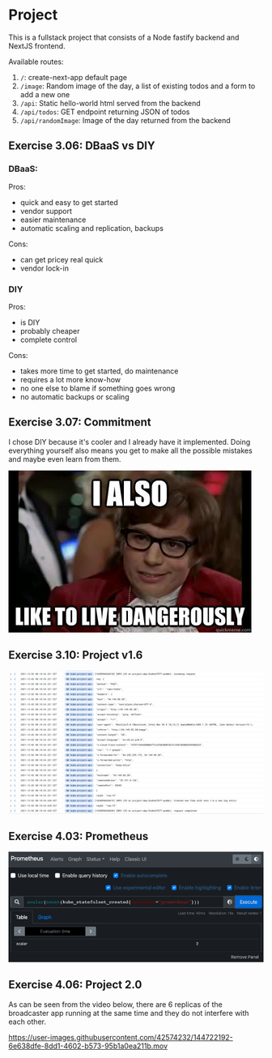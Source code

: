 # Project

This is a fullstack project that consists of a Node fastify backend and NextJS frontend.

Available routes:

1. `/`: create-next-app default page
1. `/image`: Random image of the day, a list of existing todos and a form to add a new one
1. `/api`: Static hello-world html served from the backend
1. `/api/todos`: GET endpoint returning JSON of todos
1. `/api/randomImage`: Image of the day returned from the backend

## Exercise 3.06: DBaaS vs DIY

### DBaaS:

Pros:

- quick and easy to get started
- vendor support
- easier maintenance
- automatic scaling and replication, backups

Cons:

- can get pricey real quick
- vendor lock-in

### DIY

Pros:

- is DIY
- probably cheaper
- complete control

Cons:

- takes more time to get started, do maintenance
- requires a lot more know-how
- no one else to blame if something goes wrong
- no automatic backups or scaling

## Exercise 3.07: Commitment

I chose DIY because it's cooler and I already have it implemented. Doing everything yourself also means you get to make all the possible mistakes and maybe even learn from them.

![i like to live dangerously](./assets/danger.jpeg)

## Exercise 3.10: Project v1.6

![log](./assets/log.png)

## Exercise 4.03: Prometheus

![prometheus](./assets/prometheus.png)

## Exercise 4.06: Project 2.0

As can be seen from the video below, there are 6 replicas of the broadcaster app running at the same time and they do not interfere with each other.

https://user-images.githubusercontent.com/42574232/144722192-6e638dfe-8dd1-4602-b573-95b1a0ea211b.mov
